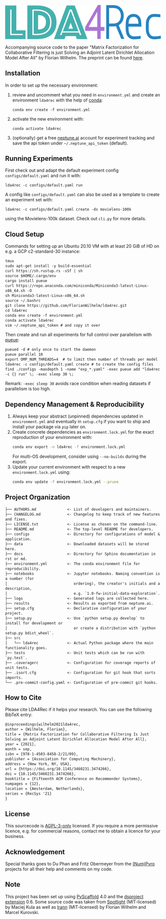 ![LDA4Rec](docs/gfx/lda4rec_601x132.png?raw=true)

Accompanying source code to the paper "Matrix Factorization for Collaborative Filtering is just Solving an
Adjoint Latent Dirichlet Allocation Model After All" by Florian Wilhelm.
The preprint can be found [here](docs/lda4rec_fwilhelm_prepint.pdf).

## Installation

In order to set up the necessary environment:

1. review and uncomment what you need in `environment.yml` and create an environment `lda4rec` with the help of [conda]:
   ```
   conda env create -f environment.yml
   ```
2. activate the new environment with:
   ```
   conda activate lda4rec
   ```
3. (optionally) get a free [neptune.ai] account for experiment tracking and save the api token
   under `~/.neptune_api_token` (default).

## Running Experiments

First check out and adapt the default experiment config `configs/default.yaml` and run it with:
```
lda4rec -c configs/default.yaml run
```
A config like `configs/default.yaml` can also be used as a template to create an experiment set with:
```
lda4rec -c configs/default.yaml create -ds movielens-100k
```
using the Movielens-100k dataset. Check out `cli.py` for more details.


## Cloud Setup

Commands for setting up an Ubuntu 20.10 VM with at least 20 GiB of HD on e.g. a GCP c2-standard-30 instance:
```
tmux
sudo apt-get install -y build-essential
curl https://sh.rustup.rs -sSf | sh
source $HOME/.cargo/env
cargo install pueue
curl https://repo.anaconda.com/miniconda/Miniconda3-latest-Linux-x86_64.sh -O
sh Miniconda3-latest-Linux-x86_64.sh
source ~/.bashrc
git clone https://github.com/FlorianWilhelm/lda4rec.git
cd lda4rec
conda env create -f environment.yml
conda activate lda4rec
vim ~/.neptune_api_token # and copy it over
```
Then create and run all experiments for full control over parallelism with [pueue]:
```
pueued -d # only once to start the daemon
pueue parallel 10
export OMP_NUM_THREADS=4  # to limit then number of threads per model
lda4rec -c configs/default.yaml create # to create the config files
find ./configs -maxdepth 1 -name "exp_*.yaml" -exec pueue add "lda4rec -c {} run" \; -exec sleep 30 \;
```
Remark: `-exec sleep 30` avoids race condition when reading datasets if parallelism is too high.


## Dependency Management & Reproducibility

1. Always keep your abstract (unpinned) dependencies updated in `environment.yml` and eventually
   in `setup.cfg` if you want to ship and install your package via `pip` later on.
2. Create concrete dependencies as `environment.lock.yml` for the exact reproduction of your
   environment with:
   ```bash
   conda env export -n lda4rec -f environment.lock.yml
   ```
   For multi-OS development, consider using `--no-builds` during the export.
3. Update your current environment with respect to a new `environment.lock.yml` using:
   ```bash
   conda env update -f environment.lock.yml --prune
   ```
## Project Organization

```
├── AUTHORS.md              <- List of developers and maintainers.
├── CHANGELOG.md            <- Changelog to keep track of new features and fixes.
├── LICENSE.txt             <- License as chosen on the command-line.
├── README.md               <- The top-level README for developers.
├── configs                 <- Directory for configurations of model & application.
├── data                    <- Downloaded datasets will be stored here.
├── docs                    <- Directory for Sphinx documentation in rst or md.
├── environment.yml         <- The conda environment file for reproducibility.
├── notebooks               <- Jupyter notebooks. Naming convention is a number (for
│                              ordering), the creator's initials and a description,
│                              e.g. `1.0-fw-initial-data-exploration`.
├── logs                    <- Generated logs are collected here.
├── results                 <- Results as exported from neptune.ai.
├── setup.cfg               <- Declarative configuration of your project.
├── setup.py                <- Use `python setup.py develop` to install for development or
│                              or create a distribution with `python setup.py bdist_wheel`.
├── src
│   └── lda4rec             <- Actual Python package where the main functionality goes.
├── tests                   <- Unit tests which can be run with `py.test`.
├── .coveragerc             <- Configuration for coverage reports of unit tests.
├── .isort.cfg              <- Configuration for git hook that sorts imports.
└── .pre-commit-config.yaml <- Configuration of pre-commit git hooks.
```

## How to Cite

Please cite LDA4Rec if it helps your research. You can use the following BibTeX entry:

```
@inproceedings{wilhelm2021lda4rec,
author = {Wilhelm, Florian},
title = {Matrix Factorization for Collaborative Filtering Is Just Solving an Adjoint Latent Dirichlet Allocation Model After All},
year = {2021},
month = sep,
isbn = {978-1-4503-8458-2/21/09},
publisher = {Association for Computing Machinery},
address = {New York, NY, USA},
url = {https://doi.org/10.1145/3460231.3474266},
doi = {10.1145/3460231.3474266},
booktitle = {Fifteenth ACM Conference on Recommender Systems},
numpages = {12},
location = {Amsterdam, Netherlands},
series = {RecSys '21}
}
```

## License

This sourcecode is [AGPL-3-only](LICENSE.txt) licensed. If you require a more permissive licence, e.g. for
commercial reasons, contact me to obtain a licence for your business.

<!-- pyscaffold-notes -->

## Acknowledgement

Special thanks goes to Du Phan and Fritz Obermeyer from the [(Num)Pyro](https://github.com/pyro-ppl) projects for all their help and comments on my code.

## Note

This project has been set up using [PyScaffold] 4.0 and the [dsproject extension] 0.6.
Some source code was taken from [Spotlight] (MIT-licensed) by Maciej Kula as well as [lrann] (MIT-licensed) by
Florian Wilhelm and Marcel Kurovski. 

[PyScaffold]: https://pyscaffold.org/
[conda]: https://docs.conda.io/
[pre-commit]: https://pre-commit.com/
[Jupyter]: https://jupyter.org/
[nbstripout]: https://github.com/kynan/nbstripout
[Google style]: http://google.github.io/styleguide/pyguide.html#38-comments-and-docstrings
[dsproject extension]: https://github.com/pyscaffold/pyscaffoldext-dsproject
[pueue]: https://github.com/Nukesor/pueue
[neptune.ai]: https://neptune.ai/
[Spotlight]: https://github.com/maciejkula/spotlight
[lrann]: https://github.com/FlorianWilhelm/lrann
